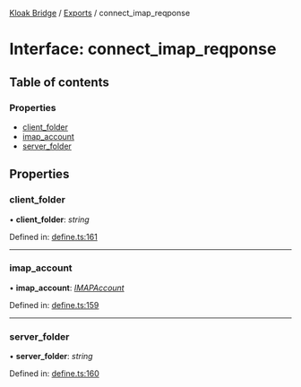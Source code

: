 [Kloak Bridge](../README.md) / [Exports](../modules.md) / connect_imap_reqponse

# Interface: connect\_imap\_reqponse

## Table of contents

### Properties

- [client\_folder](connect_imap_reqponse.md#client_folder)
- [imap\_account](connect_imap_reqponse.md#imap_account)
- [server\_folder](connect_imap_reqponse.md#server_folder)

## Properties

### client\_folder

• **client\_folder**: *string*

Defined in: [define.ts:161](https://github.com/CoNET-project/kloak-bridge/blob/2663f6d/src/define.ts#L161)

___

### imap\_account

• **imap\_account**: [*IMAPAccount*](imapaccount.md)

Defined in: [define.ts:159](https://github.com/CoNET-project/kloak-bridge/blob/2663f6d/src/define.ts#L159)

___

### server\_folder

• **server\_folder**: *string*

Defined in: [define.ts:160](https://github.com/CoNET-project/kloak-bridge/blob/2663f6d/src/define.ts#L160)
